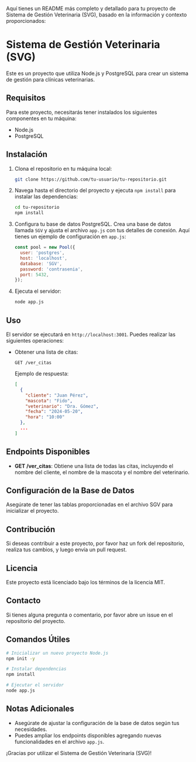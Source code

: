 Aquí tienes un README más completo y detallado para tu proyecto de Sistema de Gestión Veterinaria (SVG), basado en la información y contexto proporcionados:

# Sistema de Gestión Veterinaria (SVG)

Este es un proyecto que utiliza Node.js y PostgreSQL para crear un sistema de gestión para clínicas veterinarias.

## Requisitos

Para este proyecto, necesitarás tener instalados los siguientes componentes en tu máquina:

- Node.js
- PostgreSQL

## Instalación

1. Clona el repositorio en tu máquina local:

    ```bash
    git clone https://github.com/tu-usuario/tu-repositorio.git
    ```

2. Navega hasta el directorio del proyecto y ejecuta `npm install` para instalar las dependencias:

    ```bash
    cd tu-repositorio
    npm install
    ```

3. Configura tu base de datos PostgreSQL. Crea una base de datos llamada `SGV` y ajusta el archivo `app.js` con tus detalles de conexión. Aquí tienes un ejemplo de configuración en `app.js`:

    ```javascript
    const pool = new Pool({
      user: 'postgres',
      host: 'localhost',
      database: 'SGV',
      password: 'contrasenia',
      port: 5432,
    });
    ```

4. Ejecuta el servidor:

    ```bash
    node app.js
    ```

## Uso

El servidor se ejecutará en `http://localhost:3001`. Puedes realizar las siguientes operaciones:

- Obtener una lista de citas:
  
  ```http
  GET /ver_citas
  ```

  Ejemplo de respuesta:
  
  ```json
  [
    {
      "cliente": "Juan Pérez",
      "mascota": "Fido",
      "veterinario": "Dra. Gómez",
      "fecha": "2024-05-20",
      "hora": "10:00"
    },
    ...
  ]
  ```

## Endpoints Disponibles

- **GET /ver_citas**: Obtiene una lista de todas las citas, incluyendo el nombre del cliente, el nombre de la mascota y el nombre del veterinario.

## Configuración de la Base de Datos

Asegúrate de tener las tablas proporcionadas en el archivo SGV para inicializar el proyecto.

## Contribución

Si deseas contribuir a este proyecto, por favor haz un fork del repositorio, realiza tus cambios, y luego envía un pull request.

## Licencia

Este proyecto está licenciado bajo los términos de la licencia MIT.

## Contacto

Si tienes alguna pregunta o comentario, por favor abre un issue en el repositorio del proyecto.

## Comandos Útiles

```bash
# Inicializar un nuevo proyecto Node.js
npm init -y

# Instalar dependencias
npm install

# Ejecutar el servidor
node app.js
```

## Notas Adicionales

- Asegúrate de ajustar la configuración de la base de datos según tus necesidades.
- Puedes ampliar los endpoints disponibles agregando nuevas funcionalidades en el archivo `app.js`.

¡Gracias por utilizar el Sistema de Gestión Veterinaria (SVG)!
